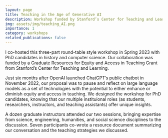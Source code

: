 ```yaml
---
layout: page
title: Teaching in the Age of Generative AI
description: Workshop funded by Stanford’s Center for Teaching and Learning
img: assets/img/teaching_AI.png
importance: 1
category: workshops
related_publications: false
---
```


I co-hosted this three-part round-table style workshop in Spring 2023 with PhD candidates in history and computer science. Our collaboration was funded by a Graduate Resources for Equity and Access in Teaching Grant from Stanford’s Center for Teaching and Learning.

Just six months after OpenAI launched ChatGPT’s public chatbot in November 2022, our proposal was to pause and reflect on large language models as a set of technologies with the potential to either enhance or diminish equity and access in teaching. We designed the workshop for PhD candidates, knowing that our multiple instituional roles (as students, researchers, instructors, and teaching assistants) offer unique insights.

A dozen graduate instructors attended our two sessions, bringing expertise from science, engineering, humanities, and social science disciplines to the discussion. Seven participants co-wrote a resource document summarizing our conversation and the teaching strategies we discussed.
